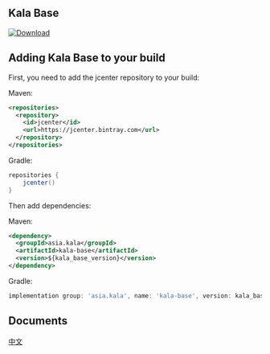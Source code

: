 ## Kala Base

[ ![Download](https://api.bintray.com/packages/glavo/maven/kala-base/images/download.svg) ](https://bintray.com/glavo/maven/kala-base/_latestVersion)


## Adding Kala Base to your build

First, you need to add the jcenter repository to your build:

Maven: 
```xml
<repositories>
  <repository>
    <id>jcenter</id>
    <url>https://jcenter.bintray.com</url>
  </repository>
</repositories>
```

Gradle:
```groovy
repositories {
    jcenter()
}
```

Then add dependencies:

Maven:
```xml
<dependency>
  <groupId>asia.kala</groupId>
  <artifactId>kala-base</artifactId>
  <version>${kala_base_version}</version>
</dependency>
```

Gradle:
```groovy
implementation group: 'asia.kala', name: 'kala-base', version: kala_base_version
```

## Documents

[中文](docs/README_zh_CN.md)